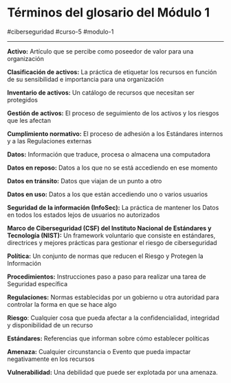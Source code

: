 # Términos del glosario del Módulo 1
#ciberseguridad #curso-5 #modulo-1 

---
**Activo:** Artículo que se percibe como poseedor de valor para una organización

**Clasificación de activos:** La práctica de etiquetar los recursos en función de su sensibilidad e importancia para una organización

**Inventario de activos:** Un catálogo de recursos que necesitan ser protegidos

**Gestión de activos:** El proceso de seguimiento de los activos y los riesgos que les afectan

**Cumplimiento normativo:** El proceso de adhesión a los Estándares internos y a las Regulaciones externas

**Datos:** Información que traduce, procesa o almacena una computadora

**Datos en reposo:** Datos a los que no se está accediendo en ese momento

**Datos en tránsito:** Datos que viajan de un punto a otro

**Datos en uso:** Datos a los que están accediendo uno o varios usuarios

**Seguridad de la información (InfoSec):** La práctica de mantener los Datos en todos los estados lejos de usuarios no autorizados

**Marco de Ciberseguridad (CSF) del Instituto Nacional de Estándares y Tecnología (NIST):** Un framework voluntario que consiste en estándares, directrices y mejores prácticas para gestionar el riesgo de ciberseguridad

**Política:** Un conjunto de normas que reducen el Riesgo y Protegen la Información

**Procedimientos:** Instrucciones paso a paso para realizar una tarea de Seguridad específica

**Regulaciones:** Normas establecidas por un gobierno u otra autoridad para controlar la forma en que se hace algo

**Riesgo**: Cualquier cosa que pueda afectar a la confidencialidad, integridad y disponibilidad de un recurso

**Estándares:** Referencias que informan sobre cómo establecer políticas

**Amenaza:** Cualquier circunstancia o Evento que pueda impactar negativamente en los recursos

**Vulnerabilidad:** Una debilidad que puede ser explotada por una amenaza.
